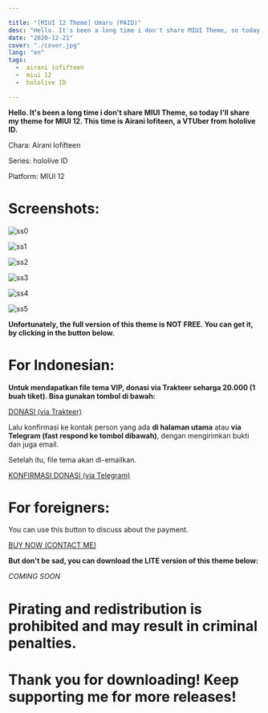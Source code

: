 ```yaml
---

title: "[MIUI 12 Theme] Umaru (PAID)"
desc: "Hello. It's been a long time i don't share MIUI Theme, so today I'll share my theme for MIUI 12. This time is Airani Iofiteen, a VTUber from hololive ID."
date: "2020-12-21"
cover: "./cover.jpg"
lang: "en"
tags:
  -  airani iofifteen
  -  miui 12
  -  hololive ID

---
```


**Hello. It's been a long time i don't share MIUI Theme, so today I'll share my theme for MIUI 12. This time is Airani Iofiteen, a VTUber from hololive ID.**

Chara: Airani Iofifteen

Series: hololive ID

Platform: MIUI 12

# Screenshots:

![ss0](./cover.jpg)

![ss1](./ss1.jpg)

![ss2](./ss2.jpg)

![ss3](./ss3.jpg)

![ss4](./ss4.jpg)

![ss5](./ss5.jpg)



**Unfortunately, the full version of this theme is NOT FREE. You can get it, by clicking in the button below.**

# For Indonesian:

**Untuk mendapatkan file tema VIP, donasi via Trakteer seharga 20.000 (1 buah tiket). Bisa gunakan tombol di bawah:**

<a href="https://trakteer.id/elzeXD/showcase/airani-iofifteen-theme-miui-12-JUXYW" class="btn"><span class="name">DONASI (via Trakteer)</span></a>

Lalu konfirmasi ke kontak person yang ada **di halaman utama** atau **via Telegram (fast respond ke tombol dibawah)**, dengan mengirimkan bukti dan juga email.

Setelah itu, file tema akan di-emailkan.

<a href="http://t.me/elzeXD" class="btn"><span class="name">KONFIRMASI DONASI (via Telegram)</span></a>

# For foreigners:

You can use this button to discuss about the payment.

<a href="https://t.me/elzeXD" class="btn"><span class="name">BUY NOW (CONTACT ME)</span></a>


**But don't be sad, you can download the LITE version of this theme below:**

*COMING SOON*


# Pirating and redistribution is prohibited and may result in criminal penalties.



# Thank you for downloading! Keep supporting me for more releases!
